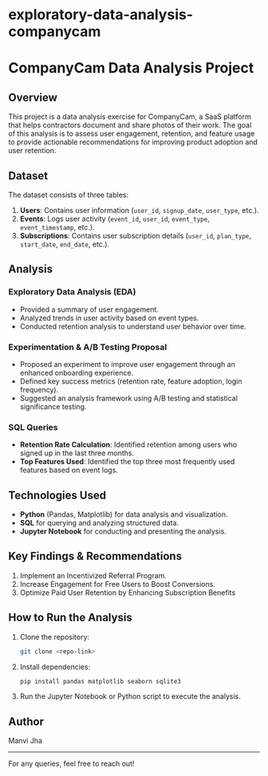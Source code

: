 # exploratory-data-analysis-companycam

# CompanyCam Data Analysis Project

## Overview
This project is a data analysis exercise for CompanyCam, a SaaS platform that helps contractors document and share photos of their work. The goal of this analysis is to assess user engagement, retention, and feature usage to provide actionable recommendations for improving product adoption and user retention.

## Dataset
The dataset consists of three tables:
1. **Users**: Contains user information (`user_id`, `signup_date`, `user_type`, etc.).
2. **Events**: Logs user activity (`event_id`, `user_id`, `event_type`, `event_timestamp`, etc.).
3. **Subscriptions**: Contains user subscription details (`user_id`, `plan_type`, `start_date`, `end_date`, etc.).

## Analysis
### Exploratory Data Analysis (EDA)
- Provided a summary of user engagement.
- Analyzed trends in user activity based on event types.
- Conducted retention analysis to understand user behavior over time.

### Experimentation & A/B Testing Proposal
- Proposed an experiment to improve user engagement through an enhanced onboarding experience.
- Defined key success metrics (retention rate, feature adoption, login frequency).
- Suggested an analysis framework using A/B testing and statistical significance testing.

### SQL Queries
- **Retention Rate Calculation**: Identified retention among users who signed up in the last three months.
- **Top Features Used**: Identified the top three most frequently used features based on event logs.

## Technologies Used
- **Python** (Pandas, Matplotlib) for data analysis and visualization.
- **SQL** for querying and analyzing structured data.
- **Jupyter Notebook** for conducting and presenting the analysis.

## Key Findings & Recommendations
1. Implement an Incentivized Referral Program.
2. Increase Engagement for Free Users to Boost Conversions.
3. Optimize Paid User Retention by Enhancing Subscription Benefits

## How to Run the Analysis
1. Clone the repository:
   ```bash
   git clone <repo-link>
   ```
2. Install dependencies:
   ```bash
   pip install pandas matplotlib seaborn sqlite3
   ```
3. Run the Jupyter Notebook or Python script to execute the analysis.

## Author
Manvi Jha

---
For any queries, feel free to reach out!

